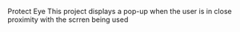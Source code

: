 Protect Eye
This project displays a pop-up when the user is in close proximity with the scrren being used
